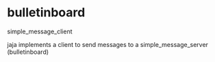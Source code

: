 bulletinboard
=============
simple_message_client

jaja
implements a client to send messages to a simple_message_server (bulletinboard)
